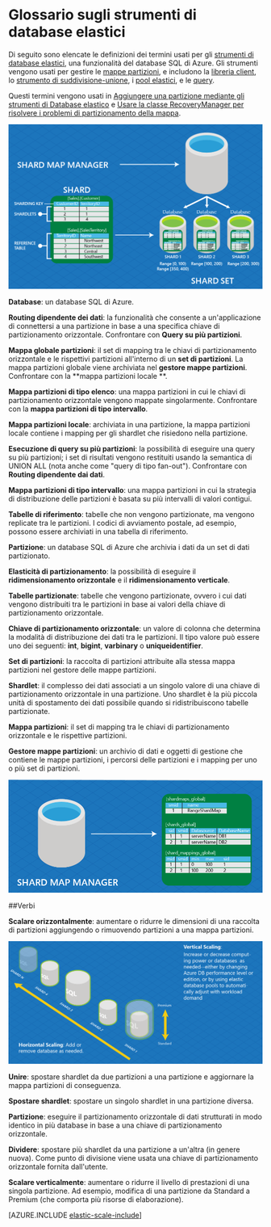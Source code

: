 <properties 
    pageTitle="Glossario sugli strumenti di database elastici | Microsoft Azure" 
    description="Spiegazione dei termini utilizzati per gli strumenti dei database elastici" 
    services="sql-database" 
    documentationCenter="" 
    manager="jeffreyg" 
    authors="ddove" 
    editor=""/>

<tags 
    ms.service="sql-database" 
    ms.workload="sql-database" 
    ms.tgt_pltfrm="na" 
    ms.devlang="na" 
    ms.topic="article" 
    ms.date="02/01/2016" 
    ms.author="ddove;sidneyh"/>

# Glossario sugli strumenti di database elastici
Di seguito sono elencate le definizioni dei termini usati per gli [strumenti di database elastici](sql-database-elastic-scale-introduction.md), una funzionalità del database SQL di Azure. Gli strumenti vengono usati per gestire le [mappe partizioni](sql-database-elastic-scale-shard-map-management.md), e includono la [libreria client](sql-database-elastic-database-client-library.md), lo [strumento di suddivisione-unione](sql-database-elastic-scale-overview-split-and-merge.md), i [pool elastici](sql-database-elastic-pool.md), e le [query](sql-database-elastic-query-overview.md).

Questi termini vengono usati in [Aggiungere una partizione mediante gli strumenti di Database elastico](sql-database-elastic-scale-add-a-shard.md) e [Usare la classe RecoveryManager per risolvere i problemi di partizionamento della mappa](sql-database-elastic-database-recovery-manager.md).

![Termini della scalabilità elastica][1]

**Database**: un database SQL di Azure.

**Routing dipendente dei dati**: la funzionalità che consente a un'applicazione di connettersi a una partizione in base a una specifica chiave di partizionamento orizzontale. Confrontare con **Query su più partizioni**.

**Mappa globale partizioni**: il set di mapping tra le chiavi di partizionamento orizzontale e le rispettivi partizioni all'interno di un **set di partizioni**. La mappa partizioni globale viene archiviata nel **gestore mappe partizioni**. Confrontare con la **mappa partizioni locale **.

**Mappa partizioni di tipo elenco**: una mappa partizioni in cui le chiavi di partizionamento orizzontale vengono mappate singolarmente. Confrontare con la **mappa partizioni di tipo intervallo**.

**Mappa partizioni locale**: archiviata in una partizione, la mappa partizioni locale contiene i mapping per gli shardlet che risiedono nella partizione.

**Esecuzione di query su più partizioni**: la possibilità di eseguire una query su più partizioni; i set di risultati vengono restituiti usando la semantica di UNION ALL (nota anche come "query di tipo fan-out"). Confrontare con **Routing dipendente dai dati**.

**Mappa partizioni di tipo intervallo**: una mappa partizioni in cui la strategia di distribuzione delle partizioni è basata su più intervalli di valori contigui.

**Tabelle di riferimento**: tabelle che non vengono partizionate, ma vengono replicate tra le partizioni. I codici di avviamento postale, ad esempio, possono essere archiviati in una tabella di riferimento.

**Partizione**: un database SQL di Azure che archivia i dati da un set di dati partizionato.

**Elasticità di partizionamento**: la possibilità di eseguire il **ridimensionamento orizzontale** e il **ridimensionamento verticale**.

**Tabelle partizionate**: tabelle che vengono partizionate, ovvero i cui dati vengono distribuiti tra le partizioni in base ai valori della chiave di partizionamento orizzontale.

**Chiave di partizionamento orizzontale**: un valore di colonna che determina la modalità di distribuzione dei dati tra le partizioni. Il tipo valore può essere uno dei seguenti: **int**, **bigint**, **varbinary** o **uniqueidentifier**.

**Set di partizioni**: la raccolta di partizioni attribuite alla stessa mappa partizioni nel gestore delle mappe partizioni.

**Shardlet**: il complesso dei dati associati a un singolo valore di una chiave di partizionamento orizzontale in una partizione. Uno shardlet è la più piccola unità di spostamento dei dati possibile quando si ridistribuiscono tabelle partizionate.

**Mappa partizioni**: il set di mapping tra le chiavi di partizionamento orizzontale e le rispettive partizioni.

**Gestore mappe partizioni**: un archivio di dati e oggetti di gestione che contiene le mappe partizioni, i percorsi delle partizioni e i mapping per uno o più set di partizioni.

![Mapping][2]


##Verbi

**Scalare orizzontalmente**: aumentare o ridurre le dimensioni di una raccolta di partizioni aggiungendo o rimuovendo partizioni a una mappa partizioni.

![Scalabilità orizzontale e verticale][3]

**Unire**: spostare shardlet da due partizioni a una partizione e aggiornare la mappa partizioni di conseguenza.

**Spostare shardlet**: spostare un singolo shardlet in una partizione diversa.

**Partizione**: eseguire il partizionamento orizzontale di dati strutturati in modo identico in più database in base a una chiave di partizionamento orizzontale.

**Dividere**: spostare più shardlet da una partizione a un'altra (in genere nuova). Come punto di divisione viene usata una chiave di partizionamento orizzontale fornita dall'utente.

**Scalare verticalmente**: aumentare o ridurre il livello di prestazioni di una singola partizione. Ad esempio, modifica di una partizione da Standard a Premium (che comporta più risorse di elaborazione).

[AZURE.INCLUDE [elastic-scale-include](../../includes/elastic-scale-include.md)]

<!--Image references-->
[1]: ./media/sql-database-elastic-scale-glossary/glossary.png
[2]: ./media/sql-database-elastic-scale-glossary/mappings.png
[3]: ./media/sql-database-elastic-scale-glossary/h_versus_vert.png
 

<!---HONumber=AcomDC_0204_2016-->